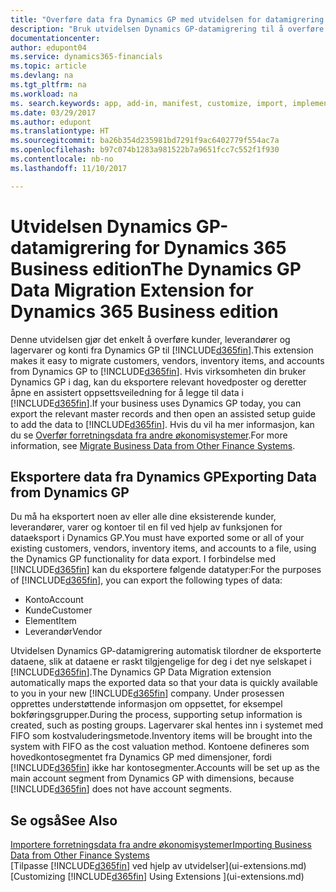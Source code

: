 ```yaml
---
title: "Overføre data fra Dynamics GP med utvidelsen for datamigrering | Microsoft-dokumentasjon"
description: "Bruk utvidelsen Dynamics GP-datamigrering til å overføre kunder, leverandører, lagervarer og konti fra Dynamics GP til Dynamics 365 Business edition."
documentationcenter: 
author: edupont04
ms.service: dynamics365-financials
ms.topic: article
ms.devlang: na
ms.tgt_pltfrm: na
ms.workload: na
ms. search.keywords: app, add-in, manifest, customize, import, implement
ms.date: 03/29/2017
ms.author: edupont
ms.translationtype: HT
ms.sourcegitcommit: ba26b354d235981bd7291f9ac6402779f554ac7a
ms.openlocfilehash: b97c074b1283a981522b7a9651fcc7c552f1f930
ms.contentlocale: nb-no
ms.lasthandoff: 11/10/2017

---
```

# <a name="the-dynamics-gp-data-migration-extension-for-dynamics-365-business-edition"></a><span data-ttu-id="974ec-103">Utvidelsen Dynamics GP-datamigrering for Dynamics 365 Business edition</span><span class="sxs-lookup"><span data-stu-id="974ec-103">The Dynamics GP Data Migration Extension for Dynamics 365 Business edition</span></span> 
<span data-ttu-id="974ec-104">Denne utvidelsen gjør det enkelt å overføre kunder, leverandører og lagervarer og konti fra Dynamics GP til [!INCLUDE[d365fin](includes/d365fin_md.md)].</span><span class="sxs-lookup"><span data-stu-id="974ec-104">This extension makes it easy to migrate customers, vendors, inventory items, and accounts from Dynamics GP to [!INCLUDE[d365fin](includes/d365fin_md.md)].</span></span> <span data-ttu-id="974ec-105">Hvis virksomheten din bruker Dynamics GP i dag, kan du eksportere relevant hovedposter og deretter åpne en assistert oppsettsveiledning for å legge til data i [!INCLUDE[d365fin](includes/d365fin_md.md)].</span><span class="sxs-lookup"><span data-stu-id="974ec-105">If your business uses Dynamics GP today, you can export the relevant master records and then open an assisted setup guide to add the data to [!INCLUDE[d365fin](includes/d365fin_md.md)].</span></span> <span data-ttu-id="974ec-106">Hvis du vil ha mer informasjon, kan du se [Overfør forretningsdata fra andre økonomisystemer](upload-data.md).</span><span class="sxs-lookup"><span data-stu-id="974ec-106">For more information, see [Migrate Business Data from Other Finance Systems](upload-data.md).</span></span>

## <a name="exporting-data-from-dynamics-gp"></a><span data-ttu-id="974ec-107">Eksportere data fra Dynamics GP</span><span class="sxs-lookup"><span data-stu-id="974ec-107">Exporting Data from Dynamics GP</span></span>
<span data-ttu-id="974ec-108">Du må ha eksportert noen av eller alle dine eksisterende kunder, leverandører, varer og kontoer til en fil ved hjelp av funksjonen for dataeksport i Dynamics GP.</span><span class="sxs-lookup"><span data-stu-id="974ec-108">You must have exported some or all of your existing customers, vendors, inventory items, and accounts to a file, using the Dynamics GP functionality for data export.</span></span> <span data-ttu-id="974ec-109">I forbindelse med [!INCLUDE[d365fin](includes/d365fin_md.md)] kan du eksportere følgende datatyper:</span><span class="sxs-lookup"><span data-stu-id="974ec-109">For the purposes of [!INCLUDE[d365fin](includes/d365fin_md.md)], you can export the following types of data:</span></span>

* <span data-ttu-id="974ec-110">Konto</span><span class="sxs-lookup"><span data-stu-id="974ec-110">Account</span></span>  
* <span data-ttu-id="974ec-111">Kunde</span><span class="sxs-lookup"><span data-stu-id="974ec-111">Customer</span></span>  
* <span data-ttu-id="974ec-112">Element</span><span class="sxs-lookup"><span data-stu-id="974ec-112">Item</span></span>  
* <span data-ttu-id="974ec-113">Leverandør</span><span class="sxs-lookup"><span data-stu-id="974ec-113">Vendor</span></span>  

<span data-ttu-id="974ec-114">Utvidelsen Dynamics GP-datamigrering automatisk tilordner de eksporterte dataene, slik at dataene er raskt tilgjengelige for deg i det nye selskapet i [!INCLUDE[d365fin](includes/d365fin_md.md)].</span><span class="sxs-lookup"><span data-stu-id="974ec-114">The Dynamics GP Data Migration extension automatically maps the exported data so that your data is quickly available to you in your new [!INCLUDE[d365fin](includes/d365fin_md.md)] company.</span></span> <span data-ttu-id="974ec-115">Under prosessen opprettes understøttende informasjon om oppsettet, for eksempel bokføringsgrupper.</span><span class="sxs-lookup"><span data-stu-id="974ec-115">During the process, supporting setup information is created, such as posting groups.</span></span> <span data-ttu-id="974ec-116">Lagervarer skal hentes inn i systemet med FIFO som kostvaluderingsmetode.</span><span class="sxs-lookup"><span data-stu-id="974ec-116">Inventory items will be brought into the system with FIFO as the cost valuation method.</span></span> <span data-ttu-id="974ec-117">Kontoene defineres som hovedkontosegmentet fra Dynamics GP med dimensjoner, fordi [!INCLUDE[d365fin](includes/d365fin_long_md.md)] ikke har kontosegmenter.</span><span class="sxs-lookup"><span data-stu-id="974ec-117">Accounts will be set up as the main account segment from Dynamics GP with dimensions, because [!INCLUDE[d365fin](includes/d365fin_long_md.md)] does not have account segments.</span></span>

## <a name="see-also"></a><span data-ttu-id="974ec-118">Se også</span><span class="sxs-lookup"><span data-stu-id="974ec-118">See Also</span></span>
[<span data-ttu-id="974ec-119">Importere forretningsdata fra andre økonomisystemer</span><span class="sxs-lookup"><span data-stu-id="974ec-119">Importing Business Data from Other Finance Systems</span></span>](upload-data.md)  
<span data-ttu-id="974ec-120">[Tilpasse [!INCLUDE[d365fin](includes/d365fin_md.md)] ved hjelp av utvidelser](ui-extensions.md)</span><span class="sxs-lookup"><span data-stu-id="974ec-120">[Customizing [!INCLUDE[d365fin](includes/d365fin_md.md)] Using Extensions ](ui-extensions.md)</span></span>  

